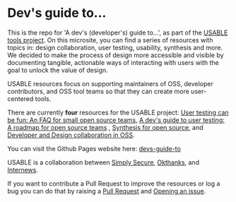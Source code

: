 # Dev's guide to...

This is the repo for 'A dev's (developer's) guide to...', as part of the [USABLE tools project](https://usable.tools/). On this microsite, you can find a series of resources with topics in: design collaboration, user testing, usability, synthesis and more. We decided to make the process of design more accessible and visible by documenting tangible, actionable ways of interacting with users with the goal to unlock the value of design. 

USABLE resources focus on supporting maintainers of OSS, developer contributors, and OSS tool teams so that they can create more user-centered tools.

There are currently **four** resources for the USABLE project: [User testing can be fun: An FAQ for small open source teams](https://usable.itch.io/user-testing-can-be-fun-a-guide-for-oss-developers-and-tool-teams-on-how-to-user), [A dev's guide to user testing: A roadmap for open source teams](https://simplysecure.github.io/devs-guide-to/a-dev-guide-to-usertesting/)
, [Synthesis for open source](https://simplysecure.github.io/devs-guide-to/synthesis-for-open-source/), and [Developer and Design collaboration in OSS](https://sosdesign.sustainoss.org/18).

You can visit the Github Pages website here: [devs-guide-to](https://simplysecure.github.io/devs-guide-to/)

USABLE is a collaboration between [Simply Secure](https://simplysecure.org/), [Okthanks](https://okthanks.com/), and [Internews](https://internews.org/).

If you want to contribute a Pull Request to improve the resources or log a bug you can do that by raising a [Pull Request](https://github.com/simplysecure/devs-guide-to/pulls) and [Opening an issue](https://github.com/simplysecure/devs-guide-to/issues/new).
